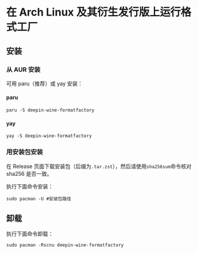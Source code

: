# 在 Arch Linux 及其衍生发行版上运行格式工厂
## 安装
### 从 AUR 安装
可用 paru（推荐）或 yay 安装：
#### paru
```
paru -S deepin-wine-formatfactory
```
#### yay
```
yay -S deepin-wine-formatfactory
```
### 用安装包安装
在 Release 页面下载安装包（后缀为```.tar.zst```），然后请使用```sha256sum```命令核对 sha256 是否一致。

执行下面命令安装：
```
sudo pacman -U #安装包路径
```

## 卸载
执行下面命令卸载：
```
sudo pacman -Rscnu deepin-wine-formatfactory
```
